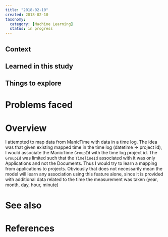 ```yaml
---
title: "2018-02-10"
created: 2018-02-10
taxonomy:
  category: [Machine Learning]
  status: in progress
---
```


## Context

## Learned in this study

## Things to explore

# Problems faced

# Overview
I attempted to map data from ManicTime with data in a time log. The idea was that given existing mapped time in the time log (datetime -> project id), I would associate the ManicTime `GroupId` with the time log project id. The `GroupId` was limited such that the `TimelineId` associated with it was only Applications and not the Documents. Thus I would try to learn a mapping from applications to projects. Obviously that does not necessarily mean the model will learn any association using this feature alone, since it is provided with additional data related to the time the measurement was taken (year, month, day, hour, minute)

# See also

# References
